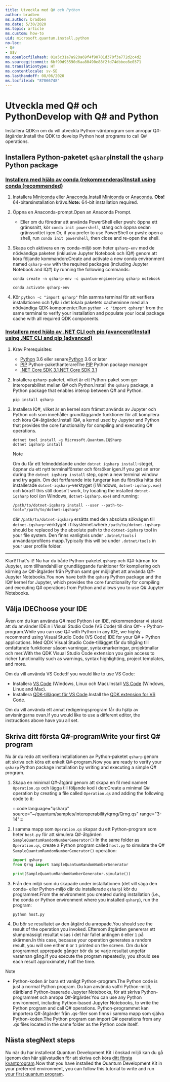 ```yaml
---
title: Utveckla med Q# och Python
author: bradben
ms.author: bradben
ms.date: 5/30/2020
ms.topic: article
ms.custom: how-to
uid: microsoft.quantum.install.python
no-loc:
- Q#
- $$v
ms.openlocfilehash: 01a5c31a7a920a69f4f90701d370f3a772d2c4d2
ms.sourcegitcommit: 6bf99d93590d6aa80490e88f2fd74dbbee8e0371
ms.translationtype: HT
ms.contentlocale: sv-SE
ms.lasthandoff: 08/06/2020
ms.locfileid: "87866748"
---
```

# <a name="develop-with-no-locq-and-python"></a><span data-ttu-id="80669-102">Utveckla med Q# och Python</span><span class="sxs-lookup"><span data-stu-id="80669-102">Develop with Q# and Python</span></span>

<span data-ttu-id="80669-103">Installera QDK:n om du vill utveckla Python-värdprogram som anropar Q#-åtgärder.</span><span class="sxs-lookup"><span data-stu-id="80669-103">Install the QDK to develop Python host programs to call Q# operations.</span></span>

## <a name="install-the-qsharp-python-package"></a><span data-ttu-id="80669-104">Installera Python-paketet `qsharp`</span><span class="sxs-lookup"><span data-stu-id="80669-104">Install the `qsharp` Python package</span></span>

### <a name="install-using-conda-recommended"></a>[<span data-ttu-id="80669-105">Installera med hjälp av conda (rekommenderas)</span><span class="sxs-lookup"><span data-stu-id="80669-105">Install using conda (recommended)</span></span>](#tab/tabid-conda)

1. <span data-ttu-id="80669-106">Installera [Miniconda](https://docs.conda.io/en/latest/miniconda.html) eller [Anaconda](https://www.anaconda.com/products/individual#Downloads).</span><span class="sxs-lookup"><span data-stu-id="80669-106">Install [Miniconda](https://docs.conda.io/en/latest/miniconda.html) or [Anaconda](https://www.anaconda.com/products/individual#Downloads).</span></span> <span data-ttu-id="80669-107">**Obs!** 64-bitarsinstallation krävs.</span><span class="sxs-lookup"><span data-stu-id="80669-107">**Note:** 64-bit installation required.</span></span>

1. <span data-ttu-id="80669-108">Öppna en Anaconda-prompt.</span><span class="sxs-lookup"><span data-stu-id="80669-108">Open an Anaconda Prompt.</span></span>

   - <span data-ttu-id="80669-109">Eller om du föredrar att använda PowerShell eller pwsh: öppna ett gränssnitt, kör `conda init powershell`, stäng och öppna sedan gränssnittet igen.</span><span class="sxs-lookup"><span data-stu-id="80669-109">Or, if you prefer to use PowerShell or pwsh: open a shell, run `conda init powershell`, then close and re-open the shell.</span></span>

1. <span data-ttu-id="80669-110">Skapa och aktivera en ny conda-miljö som heter `qsharp-env` med de nödvändiga paketen (inklusive Jupyter Notebook och IQ#) genom att köra följande kommandon:</span><span class="sxs-lookup"><span data-stu-id="80669-110">Create and activate a new conda environment named `qsharp-env` with the required packages (including Jupyter Notebook and IQ#) by running the following commands:</span></span>

    ```
    conda create -n qsharp-env -c quantum-engineering qsharp notebook

    conda activate qsharp-env
    ```

1. <span data-ttu-id="80669-111">Kör `python -c "import qsharp"` från samma terminal för att verifiera installationen och fylla i det lokala paketets cacheminne med alla nödvändiga QDK-komponenter.</span><span class="sxs-lookup"><span data-stu-id="80669-111">Run `python -c "import qsharp"` from the same terminal to verify your installation and populate your local package cache with all required QDK components.</span></span>

### <a name="install-using-net-cli-and-pip-advanced"></a>[<span data-ttu-id="80669-112">Installera med hjälp av .NET CLI och pip (avancerat)</span><span class="sxs-lookup"><span data-stu-id="80669-112">Install using .NET CLI and pip (advanced)</span></span>](#tab/tabid-dotnetcli)

1. <span data-ttu-id="80669-113">Krav:</span><span class="sxs-lookup"><span data-stu-id="80669-113">Prerequisites:</span></span>

    - <span data-ttu-id="80669-114">[Python](https://www.python.org/downloads/) 3.6 eller senare</span><span class="sxs-lookup"><span data-stu-id="80669-114">[Python](https://www.python.org/downloads/) 3.6 or later</span></span>
    - <span data-ttu-id="80669-115">[PIP](https://pip.pypa.io/en/stable/installing) Python-pakethanterare</span><span class="sxs-lookup"><span data-stu-id="80669-115">The [PIP](https://pip.pypa.io/en/stable/installing) Python package manager</span></span>
    - [<span data-ttu-id="80669-116">.NET Core SDK 3.1</span><span class="sxs-lookup"><span data-stu-id="80669-116">.NET Core SDK 3.1</span></span>](https://dotnet.microsoft.com/download/dotnet-core/3.1)


1. <span data-ttu-id="80669-117">Installera `qsharp`-paketet, vilket är ett Python-paket som ger interoperabilitet mellan Q# och Python.</span><span class="sxs-lookup"><span data-stu-id="80669-117">Install the `qsharp` package, a Python package that enables interop between Q# and Python.</span></span>

    ```
    pip install qsharp
    ```

1. <span data-ttu-id="80669-118">Installera IQ#, vilket är en kernel som främst används av Jupyter och Python och som innehåller grundläggande funktioner för att kompilera och köra Q#-åtgärder.</span><span class="sxs-lookup"><span data-stu-id="80669-118">Install IQ#, a kernel used by Jupyter and Python that provides the core functionality for compiling and executing Q# operations.</span></span>

    ```dotnetcli
    dotnet tool install -g Microsoft.Quantum.IQSharp
    dotnet iqsharp install
    ```

    > [!NOTE]
    > <span data-ttu-id="80669-119">Om du får ett felmeddelande under `dotnet iqsharp install`-steget, öppnar du ett nytt terminalfönster och försöker igen.</span><span class="sxs-lookup"><span data-stu-id="80669-119">If you get an error during the `dotnet iqsharp install` step, open a new terminal window and try again.</span></span>
    > <span data-ttu-id="80669-120">Om det fortfarande inte fungerar kan du försöka hitta det installerade `dotnet-iqsharp`-verktyget (i Windows, `dotnet-iqsharp.exe`) och köra:</span><span class="sxs-lookup"><span data-stu-id="80669-120">If this still doesn't work, try locating the installed `dotnet-iqsharp` tool (on Windows, `dotnet-iqsharp.exe`) and running:</span></span>
    > ```
    > /path/to/dotnet-iqsharp install --user --path-to-tool="/path/to/dotnet-iqsharp"
    > ```
    > <span data-ttu-id="80669-121">där `/path/to/dotnet-iqsharp` ersätts med den absoluta sökvägen till `dotnet-iqsharp`-verktyget i filsystemet.</span><span class="sxs-lookup"><span data-stu-id="80669-121">where `/path/to/dotnet-iqsharp` should be replaced by the absolute path to the `dotnet-iqsharp` tool in your file system.</span></span>
    > <span data-ttu-id="80669-122">Den finns vanligtvis under `.dotnet/tools` i användarprofilens mapp.</span><span class="sxs-lookup"><span data-stu-id="80669-122">Typically this will be under `.dotnet/tools` in your user profile folder.</span></span>
    
***

<span data-ttu-id="80669-123">Klart!</span><span class="sxs-lookup"><span data-stu-id="80669-123">That's it!</span></span> <span data-ttu-id="80669-124">Nu har du både Python-paketet `qsharp` och IQ#-kärnan för Jupyter, som tillhandahåller grundläggande funktioner för kompilering och körning av Q#-åtgärder från Python samt ger möjlighet att använda Q#-Jupyter Notebooks.</span><span class="sxs-lookup"><span data-stu-id="80669-124">You now have both the `qsharp` Python package and the IQ# kernel for Jupyter, which provides the core functionality for compiling and executing Q# operations from Python and allows you to use Q# Jupyter Notebooks.</span></span>

## <a name="choose-your-ide"></a><span data-ttu-id="80669-125">Välja IDE</span><span class="sxs-lookup"><span data-stu-id="80669-125">Choose your IDE</span></span>

<span data-ttu-id="80669-126">Även om du kan använda Q# med Python i en IDE, rekommenderar vi starkt att du använder IDE:n i Visual Studio Code (VS Code) till dina Q#- + Python-program.</span><span class="sxs-lookup"><span data-stu-id="80669-126">While you can use Q# with Python in any IDE, we highly recommend using Visual Studio Code (VS Code) IDE for your Q# + Python applications.</span></span> <span data-ttu-id="80669-127">Med QDK Visual Studio Code-tillägget får du tillgång till omfattande funktioner såsom varningar, syntaxmarkeringar, projektmallar och mer.</span><span class="sxs-lookup"><span data-stu-id="80669-127">With the QDK Visual Studio Code extension you gain access to richer functionality such as warnings, syntax highlighting, project templates, and more.</span></span>

<span data-ttu-id="80669-128">Om du vill använda VS Code:</span><span class="sxs-lookup"><span data-stu-id="80669-128">If you would like to use VS Code:</span></span>

- <span data-ttu-id="80669-129">Installera [VS Code](https://code.visualstudio.com/download) (Windows, Linux och Mac).</span><span class="sxs-lookup"><span data-stu-id="80669-129">Install [VS Code](https://code.visualstudio.com/download) (Windows, Linux and Mac).</span></span>
- <span data-ttu-id="80669-130">Installera [QDK-tillägget för VS Code](https://marketplace.visualstudio.com/items?itemName=quantum.quantum-devkit-vscode).</span><span class="sxs-lookup"><span data-stu-id="80669-130">Install the [QDK extension for VS Code](https://marketplace.visualstudio.com/items?itemName=quantum.quantum-devkit-vscode).</span></span>

<span data-ttu-id="80669-131">Om du vill använda ett annat redigeringsprogram får du hjälp av anvisningarna ovan.</span><span class="sxs-lookup"><span data-stu-id="80669-131">If you would like to use a different editor, the instructions above have you all set.</span></span>

## <a name="write-your-first-no-locq-program"></a><span data-ttu-id="80669-132">Skriva ditt första Q#-program</span><span class="sxs-lookup"><span data-stu-id="80669-132">Write your first Q# program</span></span>

<span data-ttu-id="80669-133">Nu är du redo att verifiera installationen av Python-paketet `qsharp` genom att skriva och köra ett enkelt Q#-program.</span><span class="sxs-lookup"><span data-stu-id="80669-133">Now you are ready to verify your `qsharp` Python package installation by writing and executing a simple Q# program.</span></span>

1. <span data-ttu-id="80669-134">Skapa en minimal Q#-åtgärd genom att skapa en fil med namnet `Operation.qs` och lägga till följande kod i den:</span><span class="sxs-lookup"><span data-stu-id="80669-134">Create a minimal Q# operation by creating a file called `Operation.qs` and adding the following code to it:</span></span>

    :::code language="qsharp" source="~/quantum/samples/interoperability/qrng/Qrng.qs" range="3-14":::

1. <span data-ttu-id="80669-135">I samma mapp som `Operation.qs` skapar du ett Python-program som heter `host.py` för att simulera Q#-åtgärden `SampleQuantumRandomNumberGenerator()`:</span><span class="sxs-lookup"><span data-stu-id="80669-135">In the same folder as `Operation.qs`, create a Python program called `host.py` to simulate the Q# `SampleQuantumRandomNumberGenerator()` operation:</span></span>

    ```python
    import qsharp
    from Qrng import SampleQuantumRandomNumberGenerator

    print(SampleQuantumRandomNumberGenerator.simulate())
    ```

1. <span data-ttu-id="80669-136">Från den miljö som du skapade under installationen (det vill säga den conda- eller Python-miljö där du installerade `qsharp`) kör du programmet:</span><span class="sxs-lookup"><span data-stu-id="80669-136">From the environment you created during installation (i.e., the conda or Python environment where you installed `qsharp`), run the program:</span></span>

    ```
    python host.py
    ```

1. <span data-ttu-id="80669-137">Du bör se resultatet av den åtgärd du anropade.</span><span class="sxs-lookup"><span data-stu-id="80669-137">You should see the result of the operation you invoked.</span></span> <span data-ttu-id="80669-138">Eftersom åtgärden genererar ett slumpmässigt resultat visas i det här fallet antingen `0` eller `1` på skärmen.</span><span class="sxs-lookup"><span data-stu-id="80669-138">In this case, because your operation generates a random result, you will see either `0` or `1` printed on the screen.</span></span> <span data-ttu-id="80669-139">Om du kör programmet upprepade gånger bör du se varje resultat ungefär varannan gång.</span><span class="sxs-lookup"><span data-stu-id="80669-139">If you execute the program repeatedly, you should see each result approximately half the time.</span></span>

> [!NOTE]
> * <span data-ttu-id="80669-140">Python-koden är bara ett vanligt Python-program.</span><span class="sxs-lookup"><span data-stu-id="80669-140">The Python code is just a normal Python program.</span></span> <span data-ttu-id="80669-141">Du kan använda valfri Python-miljö, däribland Python-baserade Jupyter Notebooks, för att skriva Python-programmet och anropa Q#-åtgärder.</span><span class="sxs-lookup"><span data-stu-id="80669-141">You can use any Python environment, including Python-based Jupyter Notebooks, to write the Python program and call Q# operations.</span></span> <span data-ttu-id="80669-142">Python-programmet kan importera Q#-åtgärder från .qs-filer som finns i samma mapp som själva Python-koden.</span><span class="sxs-lookup"><span data-stu-id="80669-142">The Python program can import Q# operations from any .qs files located in the same folder as the Python code itself.</span></span>

## <a name="next-steps"></a><span data-ttu-id="80669-143">Nästa steg</span><span class="sxs-lookup"><span data-stu-id="80669-143">Next steps</span></span>

<span data-ttu-id="80669-144">Nu när du har installerat Quantum Development Kit i önskad miljö kan du gå igenom den här självstudien för att skriva och köra [ditt första kvantprogram](xref:microsoft.quantum.quickstarts.qrng).</span><span class="sxs-lookup"><span data-stu-id="80669-144">Now that you have installed the Quantum Development Kit in your preferred environment, you can follow this tutorial to write and run [your first quantum program](xref:microsoft.quantum.quickstarts.qrng).</span></span>

